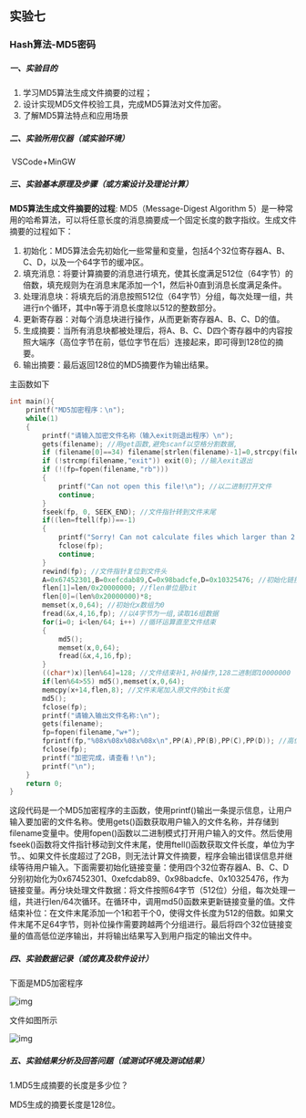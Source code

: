 ## 实验七

### Hash算法-MD5密码

##### 一、实验目的

1. 学习MD5算法生成文件摘要的过程；
2. 设计实现MD5文件校验工具，完成MD5算法对文件加密。
3. 了解MD5算法特点和应用场景

##### 二、实验所用仪器（或实验环境）

​	VSCode+MinGW

##### 三、实验基本原理及步骤（或方案设计及理论计算）

**MD5算法生成文件摘要的过程**: MD5（Message-Digest Algorithm 5）是一种常用的哈希算法，可以将任意长度的消息摘要成一个固定长度的数字指纹。生成文件摘要的过程如下：

1. 初始化：MD5算法会先初始化一些常量和变量，包括4个32位寄存器A、B、C、D，以及一个64字节的缓冲区。
2. 填充消息：将要计算摘要的消息进行填充，使其长度满足512位（64字节）的倍数，填充规则为在消息末尾添加一个1，然后补0直到消息长度满足条件。
3. 处理消息块：将填充后的消息按照512位（64字节）分组，每次处理一组，共进行n个循环，其中n等于消息长度除以512的整数部分。
4. 更新寄存器：对每个消息块进行操作，从而更新寄存器A、B、C、D的值。
5. 生成摘要：当所有消息块都被处理后，将A、B、C、D四个寄存器中的内容按照大端序（高位字节在前，低位字节在后）连接起来，即可得到128位的摘要。
6. 输出摘要：最后返回128位的MD5摘要作为输出结果。



主函数如下

```cpp
int main(){   
	printf("MD5加密程序：\n");
    while(1)
    {
        printf("请输入加密文件名称（输入exit则退出程序）\n");
        gets(filename); //用get函数,避免scanf以空格分割数据,
        if (filename[0]==34) filename[strlen(filename)-1]=0,strcpy(filename,filename+1); //支持文件拖曳,但会多出双引号,这里是处理多余的双引号
        if (!strcmp(filename,"exit")) exit(0); //输入exit退出
        if (!(fp=fopen(filename,"rb")))
        {
            printf("Can not open this file!\n"); //以二进制打开文件
            continue;
        }
        fseek(fp, 0, SEEK_END); //文件指针转到文件末尾
        if((len=ftell(fp))==-1)
        {
            printf("Sorry! Can not calculate files which larger than 2 GB!\n"); //ftell函数返回long,最大为2GB,超出返回-1
            fclose(fp);
            continue;
        }
        rewind(fp); //文件指针复位到文件头
        A=0x67452301,B=0xefcdab89,C=0x98badcfe,D=0x10325476; //初始化链接变量
        flen[1]=len/0x20000000; //flen单位是bit
        flen[0]=(len%0x20000000)*8;
        memset(x,0,64); //初始化x数组为0
        fread(&x,4,16,fp); //以4字节为一组,读取16组数据
        for(i=0; i<len/64; i++) //循环运算直至文件结束
        {
            md5();
            memset(x,0,64);
            fread(&x,4,16,fp);
        }
        ((char*)x)[len%64]=128; //文件结束补1,补0操作,128二进制即10000000
        if(len%64>55) md5(),memset(x,0,64);
        memcpy(x+14,flen,8); //文件末尾加入原文件的bit长度
        md5();
        fclose(fp);
		printf("请输入输出文件名称:\n");
		gets(filename);
		fp=fopen(filename,"w+");
        fprintf(fp,"%08x%08x%08x%08x\n",PP(A),PP(B),PP(C),PP(D)); //高低位逆反输出
		fclose(fp);
		printf("加密完成，请查看！\n");
		printf("\n");
    }
    return 0;
}
```

这段代码是一个MD5加密程序的主函数，使用printf()输出一条提示信息，让用户输入要加密的文件名称。使用gets()函数获取用户输入的文件名称，并存储到filename变量中。使用fopen()函数以二进制模式打开用户输入的文件。然后使用fseek()函数将文件指针移动到文件末尾，使用ftell()函数获取文件长度，单位为字节。、如果文件长度超过了2GB，则无法计算文件摘要，程序会输出错误信息并继续等待用户输入。下面需要初始化链接变量：使用四个32位寄存器A、B、C、D分别初始化为0x67452301、0xefcdab89、0x98badcfe、0x10325476，作为链接变量。再分块处理文件数据：将文件按照64字节（512位）分组，每次处理一组，共进行len/64次循环。在循环中，调用md5()函数来更新链接变量的值。文件结束补位：在文件末尾添加一个1和若干个0，使得文件长度为512的倍数。如果文件末尾不足64字节，则补位操作需要跨越两个分组进行。最后将四个32位链接变量的值高低位逆序输出，并将输出结果写入到用户指定的输出文件中。

##### 四、实验数据记录（或仿真及软件设计）

下面是MD5加密程序

![img](/screenshots/7.1.png)

文件如图所示

![img](/screenshots/7.2.png)

##### 五、实验结果分析及回答问题（或测试环境及测试结果）

1.MD5生成摘要的长度是多少位？

MD5生成的摘要长度是128位。
